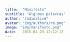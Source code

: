 ```yaml
---
title:  "Manifesto"
subtitle: "Algumas palavras"
author: "radioalice"
avatar: "img/authors/ra.png"
image: "img/manifesto.png"
date:   2015-04-23 12:12:12
---
```


